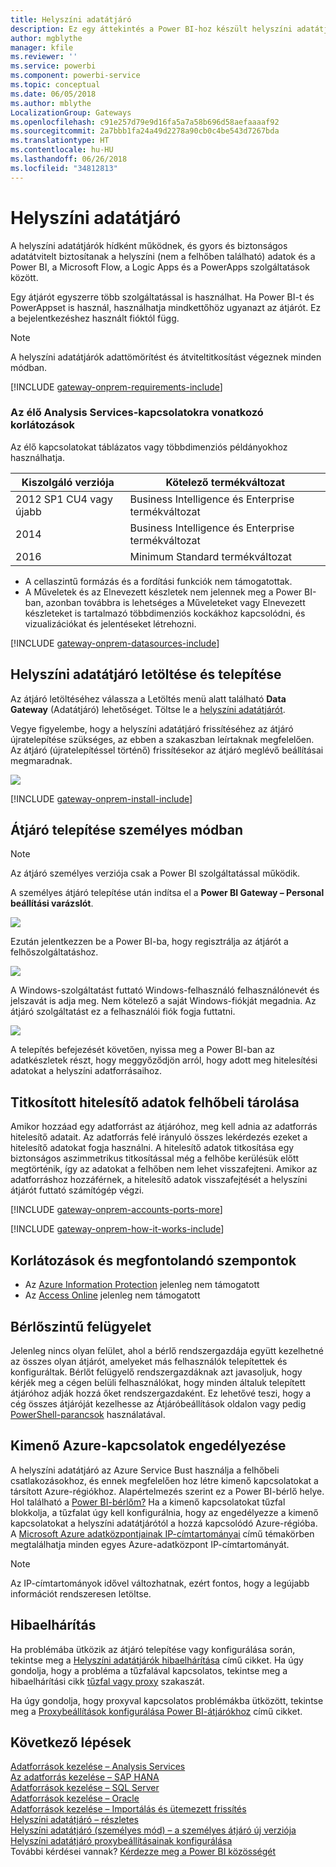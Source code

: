 ```yaml
---
title: Helyszíni adatátjáró
description: Ez egy áttekintés a Power BI-hoz készült helyszíni adatátjáróhoz. Ezt az átjárót használhatja DirectQuery-adatforrásokon történő munkához. Helyszíni adatokkal rendelkező felhőbeli adatkészletek frissítésére is használhatja ezt az átjárót.
author: mgblythe
manager: kfile
ms.reviewer: ''
ms.service: powerbi
ms.component: powerbi-service
ms.topic: conceptual
ms.date: 06/05/2018
ms.author: mblythe
LocalizationGroup: Gateways
ms.openlocfilehash: c91e257d79e9d16fa5a7a58b696d58aefaaaaf92
ms.sourcegitcommit: 2a7bbb1fa24a49d2278a90cb0c4be543d7267bda
ms.translationtype: HT
ms.contentlocale: hu-HU
ms.lasthandoff: 06/26/2018
ms.locfileid: "34812813"
---
```

# <a name="on-premises-data-gateway"></a>Helyszíni adatátjáró

A helyszíni adatátjárók hídként működnek, és gyors és biztonságos adatátvitelt biztosítanak a helyszíni (nem a felhőben található) adatok és a Power BI, a Microsoft Flow, a Logic Apps és a PowerApps szolgáltatások között.

Egy átjárót egyszerre több szolgáltatással is használhat. Ha Power BI-t és PowerAppset is használ, használhatja mindkettőhöz ugyanazt az átjárót. Ez a bejelentkezéshez használt fióktól függ.

> [!NOTE]
> A helyszíni adatátjárók adattömörítést és átviteltitkosítást végeznek minden módban.
> 
> 

<!-- Shared Requirements Include -->
[!INCLUDE [gateway-onprem-requirements-include](./includes/gateway-onprem-requirements-include.md)]

### <a name="limitations-of-analysis-services-live-connections"></a>Az élő Analysis Services-kapcsolatokra vonatkozó korlátozások
Az élő kapcsolatokat táblázatos vagy többdimenziós példányokhoz használhatja.

| **Kiszolgáló verziója** | **Kötelező termékváltozat** |
| --- | --- |
| 2012 SP1 CU4 vagy újabb |Business Intelligence és Enterprise termékváltozat |
| 2014 |Business Intelligence és Enterprise termékváltozat |
| 2016 |Minimum Standard termékváltozat |

* A cellaszintű formázás és a fordítási funkciók nem támogatottak.
* A Műveletek és az Elnevezett készletek nem jelennek meg a Power BI-ban, azonban továbbra is lehetséges a Műveleteket vagy Elnevezett készleteket is tartalmazó többdimenziós kockákhoz kapcsolódni, és vizualizációkat és jelentéseket létrehozni.

<!-- Shared Install steps Include -->
[!INCLUDE [gateway-onprem-datasources-include](./includes/gateway-onprem-datasources-include.md)]

## <a name="download-and-install-the-on-premises-data-gateway"></a>Helyszíni adatátjáró letöltése és telepítése
Az átjáró letöltéséhez válassza a Letöltés menü alatt található **Data Gateway** (Adatátjáró) lehetőséget. Töltse le a [helyszíni adatátjárót](http://go.microsoft.com/fwlink/?LinkID=820925). 

Vegye figyelembe, hogy a helyszíni adatátjáró frissítéséhez az átjáró újratelepítése szükséges, az ebben a szakaszban leírtaknak megfelelően. Az átjáró (újratelepítéssel történő) frissítésekor az átjáró meglévő beállításai megmaradnak.

![](media/service-gateway-onprem/powerbi-download-data-gateway.png)

<!-- Shared Install steps Include -->
[!INCLUDE [gateway-onprem-install-include](./includes/gateway-onprem-install-include.md)]

## <a name="install-the-gateway-in-personal-mode"></a>Átjáró telepítése személyes módban
> [!NOTE]
> Az átjáró személyes verziója csak a Power BI szolgáltatással működik.


A személyes átjáró telepítése után indítsa el a **Power BI Gateway – Personal beállítási varázslót**.

![](media/service-gateway-onprem/personal-gateway-launch-configuration.png)

Ezután jelentkezzen be a Power BI-ba, hogy regisztrálja az átjárót a felhőszolgáltatáshoz.

![](media/service-gateway-onprem/personal-gateway-signin.png)

A Windows-szolgáltatást futtató Windows-felhasználó felhasználónevét és jelszavát is adja meg. Nem kötelező a saját Windows-fiókját megadnia. Az átjáró szolgáltatást ez a felhasználói fiók fogja futtatni.

![](media/service-gateway-onprem/personal-gateway-windows-service.png)

A telepítés befejezését követően, nyissa meg a Power BI-ban az adatkészletek részt, hogy meggyőződjön arról, hogy adott meg hitelesítési adatokat a helyszíni adatforrásaihoz.

<a name="credentials"></a>

## <a name="storing-encrypted-credentials-in-the-cloud"></a>Titkosított hitelesítő adatok felhőbeli tárolása
Amikor hozzáad egy adatforrást az átjáróhoz, meg kell adnia az adatforrás hitelesítő adatait. Az adatforrás felé irányuló összes lekérdezés ezeket a hitelesítő adatokat fogja használni. A hitelesítő adatok titkosítása egy biztonságos aszimmetrikus titkosítással még a felhőbe kerülésük előtt megtörténik, így az adatokat a felhőben nem lehet visszafejteni. Amikor az adatforráshoz hozzáférnek, a hitelesítő adatok visszafejtését a helyszíni átjárót futtató számítógép végzi.

<!-- Account and Port information -->
[!INCLUDE [gateway-onprem-accounts-ports-more](./includes/gateway-onprem-accounts-ports-more.md)]

<!-- How the gateway works -->
[!INCLUDE [gateway-onprem-how-it-works-include](./includes/gateway-onprem-how-it-works-include.md)]

## <a name="limitations-and-considerations"></a>Korlátozások és megfontolandó szempontok
* Az [Azure Information Protection](https://docs.microsoft.com/en-us/microsoft-365/enterprise/protect-files-with-aip
) jelenleg nem támogatott
* Az [Access Online](https://products.office.com/en-us/access) jelenleg nem támogatott

## <a name="tenant-level-administration"></a>Bérlőszintű felügyelet 

Jelenleg nincs olyan felület, ahol a bérlő rendszergazdája együtt kezelhetné az összes olyan átjárót, amelyeket más felhasználók telepítettek és konfiguráltak.  Bérlőt felügyelő rendszergazdáknak azt javasoljuk, hogy kérjék meg a cégen belüli felhasználókat, hogy minden általuk telepített átjáróhoz adják hozzá őket rendszergazdaként. Ez lehetővé teszi, hogy a cég összes átjáróját kezelhesse az Átjáróbeállítások oldalon vagy pedig [PowerShell-parancsok](https://docs.microsoft.com/power-bi/service-gateway-high-availability-clusters#powershell-support-for-gateway-clusters) használatával. 

## <a name="enabling-outbound-azure-connections"></a>Kimenő Azure-kapcsolatok engedélyezése 
A helyszíni adatátjáró az Azure Service Bust használja a felhőbeli csatlakozásokhoz, és ennek megfelelően hoz létre kimenő kapcsolatokat a társított Azure-régiókhoz. Alapértelmezés szerint ez a Power BI-bérlő helye. Hol található a [Power BI-bérlőm?](https://powerbi.microsoft.com/en-us/documentation/powerbi-admin-where-is-my-tenant-located/)
Ha a kimenő kapcsolatokat tűzfal blokkolja, a tűzfalat úgy kell konfigurálnia, hogy az engedélyezze a kimenő kapcsolatokat a helyszíni adatátjárótól a hozzá kapcsolódó Azure-régióba. A [Microsoft Azure adatközpontjainak IP-címtartományai](https://www.microsoft.com/en-us/download/details.aspx?id=41653) című témakörben megtalálhatja minden egyes Azure-adatközpont IP-címtartományát.
> [!NOTE]
> Az IP-címtartományok idővel változhatnak, ezért fontos, hogy a legújabb információt rendszeresen letöltse. 

## <a name="troubleshooting"></a>Hibaelhárítás
Ha problémába ütközik az átjáró telepítése vagy konfigurálása során, tekintse meg a [Helyszíni adatátjárók hibaelhárítása](service-gateway-onprem-tshoot.md) című cikket. Ha úgy gondolja, hogy a probléma a tűzfalával kapcsolatos, tekintse meg a hibaelhárítási cikk [tűzfal vagy proxy](service-gateway-onprem-tshoot.md#firewall-or-proxy) szakaszát.

Ha úgy gondolja, hogy proxyval kapcsolatos problémákba ütközött, tekintse meg a [Proxybeállítások konfigurálása Power BI-átjárókhoz](service-gateway-proxy.md) című cikket.

## <a name="next-steps"></a>Következő lépések
[Adatforrások kezelése – Analysis Services](service-gateway-enterprise-manage-ssas.md)  
[Az adatforrás kezelése – SAP HANA](service-gateway-enterprise-manage-sap.md)  
[Adatforrások kezelése – SQL Server](service-gateway-enterprise-manage-sql.md)  
[Adatforrások kezelése – Oracle](service-gateway-onprem-manage-oracle.md)  
[Adatforrások kezelése – Importálás és ütemezett frissítés](service-gateway-enterprise-manage-scheduled-refresh.md)  
[Helyszíni adatátjáró – részletes](service-gateway-onprem-indepth.md)  
[Helyszíni adatátjáró (személyes mód) – a személyes átjáró új verziója](service-gateway-personal-mode.md)
[Helyszíni adatátjáró proxybeállításainak konfigurálása](service-gateway-proxy.md)  
További kérdései vannak? [Kérdezze meg a Power BI közösségét](http://community.powerbi.com/)

